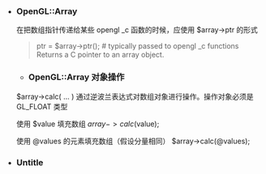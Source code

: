 * ### OpenGL::Array  
  在把数组指针传递给某些 opengl _c 函数的时候，应使用 $array->ptr 的形式  

  > ptr = $array->ptr(); # typically passed to opengl _c functions  
  > Returns a C pointer to an array object.  

  * ### OpenGL::Array 对象操作  
  $array->calc( ... )
  通过逆波兰表达式对数组对象进行操作。操作对象必须是 GL_FLOAT 类型

  使用 $value 填充数组
  $array->calc($value);

  使用 @values 的元素填充数组（假设分量相同）
  $array->calc(@values);


* ### Untitle  